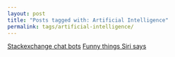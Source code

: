```yaml
---
layout: post
title: "Posts tagged with: Artificial Intelligence"
permalink: tags/artificial-intelligence/
---
```

[Stackexchange chat bots](/2012/01/stackexchange-chat-bots)
[Funny things Siri says](/2011/10/funny-things-siri-says)
